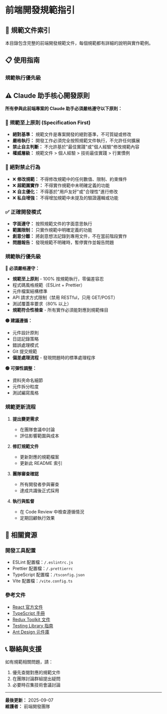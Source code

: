 # 前端開發規範指引

## 📖 規範文件索引

本目錄包含完整的前端開發規範文件，每個規範都有詳細的說明與實作範例。

## 📋 使用指南

### 規範執行優先級

## ⚠️ Claude 助手核心開發原則

**所有參與此前端專案的 Claude 助手必須嚴格遵守以下原則：**

### 🎯 規範至上原則 (Specification First)
- **絕對基準：** 規範文件是專案開發的絕對基準，不可質疑或修改
- **嚴格執行：** 開發工作必須完全按照規範文件執行，不允許任何擴展
- **禁止自主判斷：** 不允許基於"最佳實踐"或"個人經驗"修改規範內容
- **權威層級：** 規範文件 > 個人經驗 > 技術最佳實踐 > 行業慣例

### 🚫 絕對禁止行為
- ❌ **修改規範：** 不得修改規範中的任何數值、限制、約束條件
- ❌ **超範圍實作：** 不得實作規範中未明確定義的功能
- ❌ **自主優化：** 不得基於"用戶友好"或"合理性"進行修改
- ❌ **私自增強：** 不得增加規範中未提及的驗證邏輯或功能

### ✅ 正確開發模式
- **字面遵守：** 按照規範文件的字面意思執行
- **範圍限制：** 只實作規範中明確定義的功能
- **創意分離：** 將創意想法記錄到專用文件，不在當前階段實作
- **問題報告：** 發現規範不明確時，暫停實作並報告問題

### 規範執行優先級

**🔴 必須嚴格遵守：**
- **規範至上原則** - 100% 按規範執行，零偏差容忍
- 程式碼風格規範（ESLint + Prettier）
- 元件檔案結構標準
- API 請求方式限制（禁用 RESTful，只用 GET/POST）
- 測試覆蓋率要求（80% 以上）
- **規範符合性檢查** - 所有實作必須能對應到規範條目

**🟡 建議遵循：**
- 元件設計原則
- 日誌記錄策略
- 錯誤處理模式
- Git 提交規範
- **偏差處理流程** - 發現問題時的標準處理程序

**🟢 可彈性調整：**
- 資料夾命名細節
- 元件拆分粒度
- 測試編寫風格

### 規範更新流程

1. **提出變更需求**
   - 在團隊會議中討論
   - 評估影響範圍與成本

2. **修訂規範文件**
   - 更新對應的規範檔案
   - 更新此 README 索引

3. **團隊審查確認**
   - 所有開發者參與審查
   - 達成共識後正式採用

4. **執行與監督**
   - 在 Code Review 中檢查遵循情況
   - 定期回顧執行效果

## 🔗 相關資源

### 開發工具配置
- ESLint 配置檔：`/.eslintrc.js`
- Prettier 配置檔：`/.prettierrc`
- TypeScript 配置檔：`/tsconfig.json`
- Vite 配置檔：`/vite.config.ts`

### 參考文件
- [React 官方文件](https://react.dev/)
- [TypeScript 手冊](https://www.typescriptlang.org/docs/)
- [Redux Toolkit 文件](https://redux-toolkit.js.org/)
- [Testing Library 指南](https://testing-library.com/docs/)
- [Ant Design 元件庫](https://ant.design/)

## 📞 聯絡與支援

如有規範相關問題，請：
1. 優先查閱對應的規範文件
2. 在團隊討論群組提出疑問
3. 必要時召集技術會議討論

---

**最後更新：** 2025-09-07  
**維護者：** 前端開發團隊